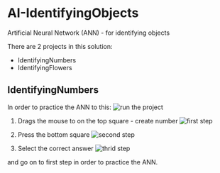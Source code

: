 # AI-IdentifyingObjects
Artificial Neural Network (ANN) - for identifying objects

There are 2 projects in this solution:
- IdentifyingNumbers
- IdentifyingFlowers

## IdentifyingNumbers
In order to practice the ANN to this:
![run the project](https://user-images.githubusercontent.com/43498633/48310346-a15ecd80-e596-11e8-9a3b-c2ed235a3a1f.png)

1. Drags the mouse to on the top square - create number
![first step](https://user-images.githubusercontent.com/43498633/48310364-d834e380-e596-11e8-96a1-64f636f3d088.png)

2. Press the bottom square
![second step](https://user-images.githubusercontent.com/43498633/48310365-df5bf180-e596-11e8-9053-60d7b0a4873d.png)

3. Select the correct answer
![thrid step](https://user-images.githubusercontent.com/43498633/48310369-e682ff80-e596-11e8-8aea-868d509592af.png)

and go on to first step in order to practice the ANN.
